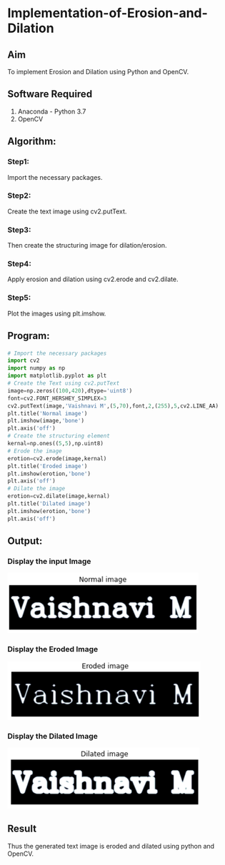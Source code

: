 # Implementation-of-Erosion-and-Dilation
## Aim
To implement Erosion and Dilation using Python and OpenCV.
## Software Required
1. Anaconda - Python 3.7
2. OpenCV
## Algorithm:
### Step1:
Import the necessary packages.
### Step2:
Create the text image using cv2.putText.
### Step3:
Then create the structuring image for dilation/erosion.
### Step4:
Apply erosion and dilation using cv2.erode and cv2.dilate.
### Step5:
Plot the images using plt.imshow.
## Program:

``` Python
# Import the necessary packages
import cv2
import numpy as np
import matplotlib.pyplot as plt
# Create the Text using cv2.putText
image=np.zeros((100,420),dtype='uint8')
font=cv2.FONT_HERSHEY_SIMPLEX=3
cv2.putText(image,'Vaishnavi M',(5,70),font,2,(255),5,cv2.LINE_AA)
plt.title('Normal image')
plt.imshow(image,'bone')
plt.axis('off')
# Create the structuring element
kernal=np.ones((5,5),np.uint8)
# Erode the image
erotion=cv2.erode(image,kernal)
plt.title('Eroded image')
plt.imshow(erotion,'bone')
plt.axis('off')
# Dilate the image
erotion=cv2.dilate(image,kernal)
plt.title('Dilated image')
plt.imshow(erotion,'bone')
plt.axis('off')
```
## Output:

### Display the input Image
![output](./normal.png)
<br>

### Display the Eroded Image
![output](./eroded.png)
<br>

### Display the Dilated Image
![output](./dilated.png)
<br>

## Result
Thus the generated text image is eroded and dilated using python and OpenCV.